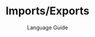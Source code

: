 ---
layout: page
menubar: docs_menu
title: Imports/Exports
subtitle: Language Guide
show_sidebar: false
toc: true
---